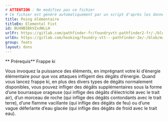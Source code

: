 ```yaml
---
# ATTENTION : Ne modifiez pas ce fichier
# Ce fichier est généré automatiquement par un script d'après les données du module Foundry VTT officiel et de sa traduction
title: Poing élémentaire
titleEn: Elemental Fist
id: BU4NBIBkVZxdWLLH
urlFr: https://gitlab.com/pathfinder-fr/foundryvtt-pathfinder2-fr/-/blob/master/data/feats/BU4NBIBkVZxdWLLH.htm
urlEn: https://gitlab.com/hooking/foundry-vtt---pathfinder-2e/-/blob/master/packs/data/feats.db/elemental-fist.json
group: feats
layout: dons
---
```

** Prérequis** Frappe ki

 Vous invoquez la puissance des éléments, en imprégnant votre ki d’énergie élémentaire pour que vos attaques infligent des dégâts d’énergie. Quand vous lancez frappe ki, en plus des divers types de dégâts normalement disponibles, vous pouvez infliger des dégâts supplémentaires sous la forme d’une bourrasque orageuse (qui inflige des dégâts d’électricité avec le trait air), d’un morceau de roche (qui inflige des dégâts contondants avec le trait terre), d’une flamme vacillante (qui inflige des dégâts de feu) ou d’une vague déferlante d’eau glacée (qui inflige des dégâts de froid avec le trait eau). 


